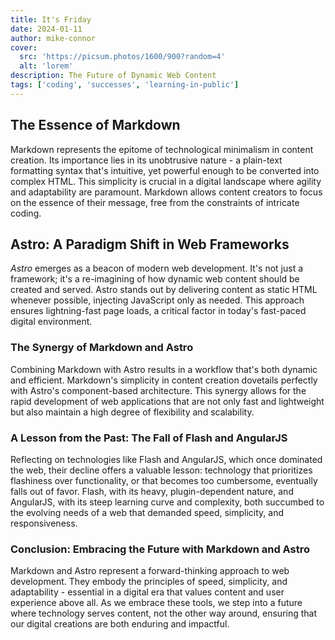 ```yaml
---
title: It's Friday
date: 2024-01-11
author: mike-connor
cover:
  src: 'https://picsum.photos/1600/900?random=4'
  alt: 'lorem'
description: The Future of Dynamic Web Content
tags: ['coding', 'successes', 'learning-in-public']
---
```


## The Essence of Markdown

Markdown represents the epitome of technological minimalism in content creation.
Its importance lies in its unobtrusive nature - a plain-text formatting syntax
that's intuitive, yet powerful enough to be converted into complex HTML. This
simplicity is crucial in a digital landscape where agility and adaptability are
paramount. Markdown allows content creators to focus on the essence of their
message, free from the constraints of intricate coding.

## Astro: A Paradigm Shift in Web Frameworks

_Astro_ emerges as a beacon of modern web development. It's not just a framework;
it's a re-imagining of how dynamic web content should be created and served.
Astro stands out by delivering content as static HTML whenever possible,
injecting JavaScript only as needed. This approach ensures lightning-fast page
loads, a critical factor in today's fast-paced digital environment.

### The Synergy of Markdown and Astro

Combining Markdown with Astro results in a workflow that's both dynamic and
efficient. Markdown's simplicity in content creation dovetails perfectly with
Astro's component-based architecture. This synergy allows for the rapid
development of web applications that are not only fast and lightweight but also
maintain a high degree of flexibility and scalability.

### A Lesson from the Past: The Fall of Flash and AngularJS

Reflecting on technologies like Flash and AngularJS, which once dominated the
web, their decline offers a valuable lesson: technology that prioritizes
flashiness over functionality, or that becomes too cumbersome, eventually falls
out of favor. Flash, with its heavy, plugin-dependent nature, and AngularJS,
with its steep learning curve and complexity, both succumbed to the evolving
needs of a web that demanded speed, simplicity, and responsiveness.

### Conclusion: Embracing the Future with Markdown and Astro

Markdown and Astro represent a forward-thinking approach to web development.
They embody the principles of speed, simplicity, and adaptability - essential in
a digital era that values content and user experience above all. As we embrace
these tools, we step into a future where technology serves content, not the
other way around, ensuring that our digital creations are both enduring and
impactful.
